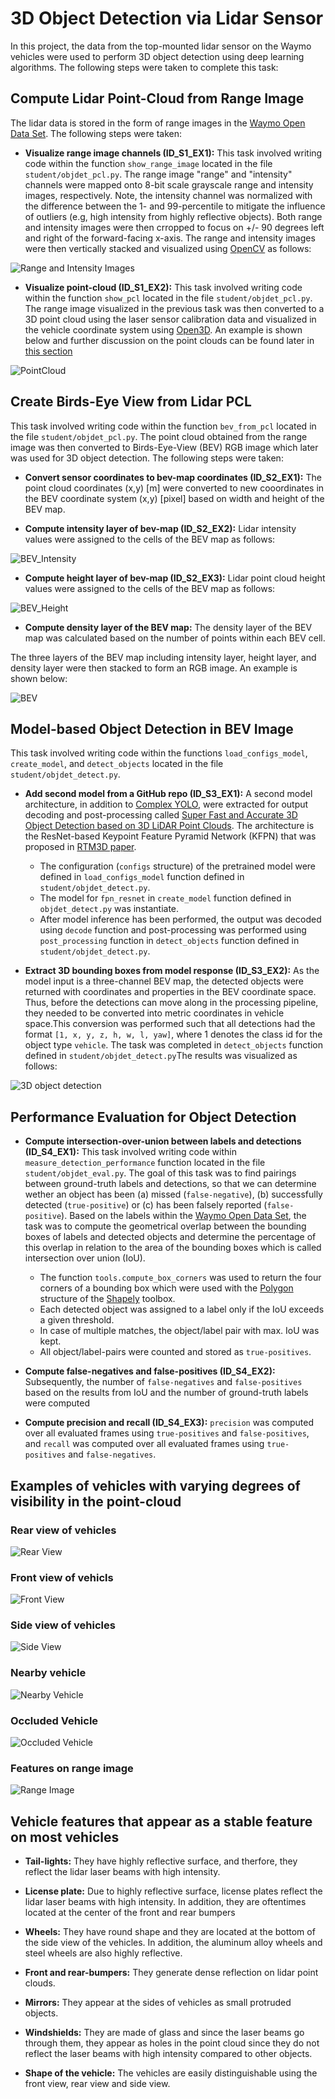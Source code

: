 # 3D Object Detection via Lidar Sensor
In this project, the data from the top-mounted lidar sensor on the Waymo vehicles were used to perform 3D object detection using deep learning algorithms. The following steps were taken to complete this task:
## Compute Lidar Point-Cloud from Range Image
The lidar data is stored in the form of range images in the [Waymo Open Data Set](https://waymo.com/open/terms). The following steps were taken:

- **Visualize range image channels (ID_S1_EX1):** This task involved writing code within the function `show_range_image` located in the file `student/objdet_pcl.py`. The range image "range" and "intensity" channels were mapped onto 8-bit scale grayscale range and intensity images, respectively. Note, the intensity channel was normalized with the difference between the 1- and 99-percentile to mitigate the influence of outliers (e.g, high intensity from highly reflective objects). Both range and intensity images were then crropped to focus on +/- 90 degrees left and right of the forward-facing x-axis. The range and intensity images were then vertically stacked and visualized using [OpenCV](https://opencv.org/) as follows:

![Range and Intensity Images](Figures/Range_Intensity_Images.JPG)

- **Visualize point-cloud (ID_S1_EX2):** This task involved writing code within the function `show_pcl` located in the file `student/objdet_pcl.py`. The range image visualized in the previous task was then converted to a 3D point cloud using the laser sensor calibration data and visualized in the vehicle coordinate system using [Open3D](http://www.open3d.org/). An example is shown below and further discussion on the point clouds can be found later in [this section](##Vehicle-features-that-appear-as-a-stable-feature-on-most-vehicles)

![PointCloud](Figures/PCL_2.JPG)

## Create Birds-Eye View from Lidar PCL
This task involved writing code within the function `bev_from_pcl` located in the file `student/objdet_pcl.py`. The point cloud obtained from the range image was then converted to Birds-Eye-View (BEV) RGB image which later was used for 3D object detection. The following steps were taken:

- **Convert sensor coordinates to bev-map coordinates (ID_S2_EX1):** The point cloud coordinates (x,y) [m] were converted to new cooordinates in the BEV coordinate system (x,y) [pixel] based on width and height of the BEV map. 

- **Compute intensity layer of bev-map (ID_S2_EX2):** Lidar intensity values were assigned to the cells of the BEV map as follows:

![BEV_Intensity](Figures/BEV_intensity.JPG)

- **Compute height layer of bev-map (ID_S2_EX3):** Lidar point cloud height values were assigned to the cells of the BEV map as follows:

![BEV_Height](Figures/BEV_height.JPG)

- **Compute density layer of the BEV map:** The density layer of the BEV map was calculated based on the number of points within each BEV cell.

The three layers of the BEV map including intensity layer, height layer, and density layer were then stacked to form an RGB image. An example is shown below:

![BEV](Figures/BEV_RGB.JPG)

## Model-based Object Detection in BEV Image
This task involved writing code within the functions `load_configs_model`, `create_model`, and  `detect_objects` located in the file `student/objdet_detect.py`. 

- **Add second model from a GitHub repo (ID_S3_EX1):** A second model architecture, in addition to [Complex YOLO](https://paperswithcode.com/paper/complex-yolo-real-time-3d-object-detection-on), were extracted for output decoding and post-processing called [Super Fast and Accurate 3D Object Detection based on 3D LiDAR Point Clouds](https://github.com/maudzung/SFA3D). The architecture is the ResNet-based Keypoint Feature Pyramid Network (KFPN) that was proposed in [RTM3D paper](https://arxiv.org/pdf/2001.03343.pdf). 
    * The configuration (`configs` structure) of the pretrained model were defined in `load_configs_model` function defined in `student/objdet_detect.py`.
    * The model for `fpn_resnet` in `create_model` function defined in `objdet_detect.py` was instantiate.
    * After model inference has been performed, the output was decoded using `decode` function and post-processing was performed using `post_processing` function in `detect_objects` function defined in `student/objdet_detect.py`.

- **Extract 3D bounding boxes from model response (ID_S3_EX2):** As the model input is a three-channel BEV map, the detected objects were returned with coordinates and properties in the BEV coordinate space. Thus, before the detections can move along in the processing pipeline, they needed to be converted into metric coordinates in vehicle space.This conversion was performed such that all detections had the format `[1, x, y, z, h, w, l, yaw]`, where 1 denotes the class id for the object type `vehicle`. The task was completed in `detect_objects` function defined in `student/objdet_detect.py`The results was visualized as follows:

![3D object detection](Figures/Detection_BEV_Label_Image.JPG)

## Performance Evaluation for Object Detection
- **Compute intersection-over-union between labels and detections (ID_S4_EX1):** This task involved writing code within `measure_detection_performance` function located in the file `student/objdet_eval.py`. The goal of this task was to find pairings between ground-truth labels and detections, so that we can determine wether an object has been (a) missed (`false-negative`), (b) successfully detected (`true-positive`) or (c) has been falsely reported (`false-positive`). Based on the labels within the [Waymo Open Data Set](https://waymo.com/open/terms), the task was to compute the geometrical overlap between the bounding boxes of labels and detected objects and determine the percentage of this overlap in relation to the area of the bounding boxes which is called intersection over union (IoU).

    * The function `tools.compute_box_corners` was used to return the four corners of a bounding box which were used with the [Polygon](https://shapely.readthedocs.io/en/stable/manual.html#polygons) structure of the [Shapely](https://shapely.readthedocs.io/en/stable/manual.html) toolbox. 
    * Each detected object was assigned to a label only if the IoU exceeds a given threshold.
    * In case of multiple matches, the object/label pair with max. IoU was kept.
    * All object/label-pairs were counted and stored as `true-positives`.


- **Compute false-negatives and false-positives (ID_S4_EX2):** Subsequently, the number of `false-negatives` and `false-positives` based on the results from IoU and the number of ground-truth labels were computed

- **Compute precision and recall (ID_S4_EX3):** `precision` was computed over all evaluated frames using `true-positives` and `false-positives`, and `recall` was computed over all evaluated frames using `true-positives` and `false-negatives`.


## Examples of vehicles with varying degrees of visibility in the point-cloud
### Rear view of vehicles
![Rear View](Figures/Rear_View.JPG)

### Front view of vehicls
![Front View](Figures/Front_View.JPG)

### Side view of vehicles
![Side View](Figures/Side_View.JPG)

### Nearby vehicle
![Nearby Vehicle](Figures/Nearby_Vehicle.JPG)

### Occluded Vehicle
![Occluded Vehicle](Figures/Occluded_Vehicle.JPG)

### Features on range image
![Range Image](Figures/Range_Image_2.JPG)

## Vehicle features that appear as a stable feature on most vehicles

- **Tail-lights:** They have highly reflective surface, and therfore, they reflect the lidar laser beams with high intensity.

- **License plate:** Due to highly reflective surface, license plates reflect the lidar laser beams with high intensity. In addition, they are oftentimes located at the center of the front and rear bumpers
- **Wheels:** They have round shape and they are located at the bottom of the side view of the vehicles. In addition, the aluminum alloy wheels and steel wheels are also highly reflective.

- **Front and rear-bumpers:** They generate dense reflection on lidar point clouds.

- **Mirrors:** They appear at the sides of vehicles as small protruded objects.

- **Windshields:** They are made of glass and since the laser beams go through them, they appear as holes in the point cloud since they do not reflect the laser beams with high intensity compared to other objects.

- **Shape of the vehicle:** The vehicles are easily distinguishable using the front view, rear view and side view. 



